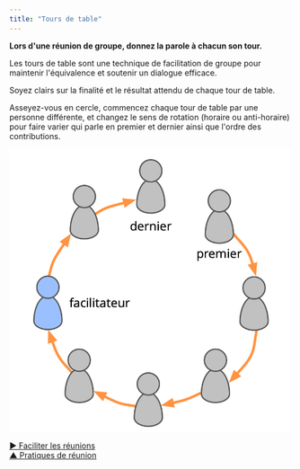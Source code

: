 ```yaml
---
title: "Tours de table"
---
```



<summary>
<strong>Lors d'une réunion de groupe, donnez la parole à chacun son tour.</strong>
</summary>

Les tours de table sont une technique de facilitation de groupe pour maintenir l'équivalence et soutenir un dialogue efficace.

Soyez clairs sur la finalité et le résultat attendu de chaque tour de table.

Asseyez-vous en cercle, commencez chaque tour de table par une personne différente, et changez le sens de rotation (horaire ou anti-horaire) pour faire varier qui parle en premier et dernier ainsi que l'ordre des contributions.

![Tours de table](img/circle/rounds.png)

[&#9654; Faciliter les réunions](facilitate-meetings.html)<br/>[&#9650; Pratiques de réunion](meeting-practices.html)

